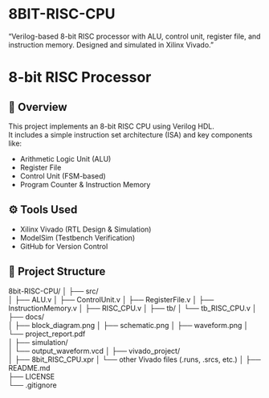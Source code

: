 # 8BIT-RISC-CPU
“Verilog-based 8-bit RISC processor with ALU, control unit, register file, and instruction memory. Designed and simulated in Xilinx Vivado.”
# 8-bit RISC Processor

## 🧠 Overview
This project implements an 8-bit RISC CPU using Verilog HDL.  
It includes a simple instruction set architecture (ISA) and key components like:
- Arithmetic Logic Unit (ALU)
- Register File
- Control Unit (FSM-based)
- Program Counter & Instruction Memory

## ⚙️ Tools Used
- Xilinx Vivado (RTL Design & Simulation)
- ModelSim (Testbench Verification)
- GitHub for Version Control

## 📂 Project Structure
8bit-RISC-CPU/
│
├── src/                     
│   ├── ALU.v
│   ├── ControlUnit.v
│   ├── RegisterFile.v
│   ├── InstructionMemory.v
│   ├── RISC_CPU.v
│
├── tb/
│   └── tb_RISC_CPU.v
│
├── docs/                    
│   ├── block_diagram.png
│   ├── schematic.png
│   ├── waveform.png
│   └── project_report.pdf    
│
├── simulation/             
│   └── output_waveform.vcd
│
├── vivado_project/         
│   ├── 8bit_RISC_CPU.xpr
│   └── other Vivado files (.runs, .srcs, etc.)
│
├── README.md                
├── LICENSE                   
└── .gitignore                
